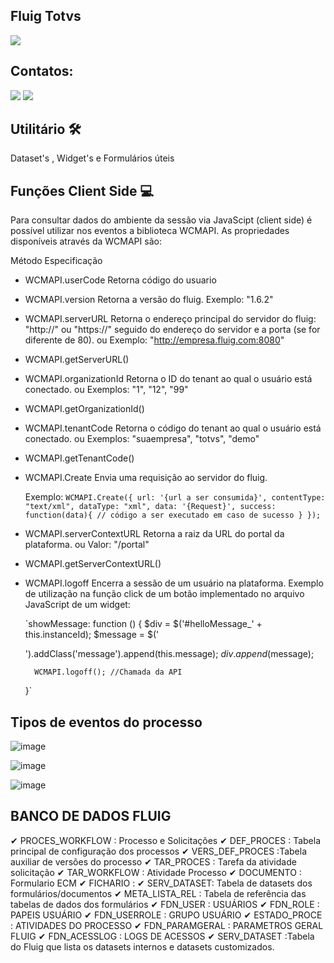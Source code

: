 ## Fluig Totvs 
<img loading="lazy" src="https://static.imasters.com.br/wp-content/uploads/2019/04/09105826/011.jpg" target="_blank">



## Contatos:

<div>


<a href = "mailto:contato@rafaeluz.net"><img loading="lazy" src="https://img.shields.io/badge/Gmail-D14836?style=for-the-badge&logo=gmail&logoColor=white" target="_blank"></a>
<a href="https://www.linkedin.com/in/rafael-luz-b221a049/" target="_blank"><img loading="lazy" src="https://img.shields.io/badge/-LinkedIn-%230077B5?style=for-the-badge&logo=linkedin&logoColor=white" target="_blank"></a>   
</div>

## Utilitário 🛠️

Dataset's , Widget's e Formulários úteis 

## Funções <b>Client Side</b> 💻

Para consultar dados do ambiente da sessão via JavaScipt (client side) é possível utilizar nos eventos a biblioteca WCMAPI. As propriedades disponíveis através da WCMAPI são:


Método	Especificação
	
	
*  WCMAPI.userCode	Retorna código do usuario 
* WCMAPI.version	Retorna a versão do fluig.	Exemplo: "1.6.2"
* WCMAPI.serverURL	Retorna o endereço principal do servidor do fluig: "http://" ou "https://" seguido do endereço do servidor e a porta (se for diferente de 80).
ou	Exemplo: "http://empresa.fluig.com:8080"
* WCMAPI.getServerURL()
* WCMAPI.organizationId	Retorna o ID do tenant ao qual o usuário está conectado.
ou	Exemplos: "1", "12", "99"
* WCMAPI.getOrganizationId()
* WCMAPI.tenantCode	Retorna o código do tenant ao qual o usuário está conectado.
 ou	Exemplos: "suaempresa", "totvs", "demo"

* WCMAPI.getTenantCode()
* WCMAPI.Create	Envia uma requisição ao servidor do fluig.

	Exemplo:
	`WCMAPI.Create({
	    url: '{url a ser consumida}',
	    contentType: "text/xml",
	    dataType: "xml",
	    data: '{Request}',
	    success: function(data){
	        // código a ser executado em caso de sucesso
	    }
	});`

* WCMAPI.serverContextURL	Retorna a raiz da URL do portal da plataforma.
ou	Valor: "/portal" 
* WCMAPI.getServerContextURL()
* WCMAPI.logoff	Encerra a sessão de um usuário na plataforma.
	Exemplo de utilização na função click de um botão implementado no arquivo JavaScript de um widget:

	`showMessage: function () {
	    $div = $('#helloMessage_' + this.instanceId);
	    $message = $('<div>').addClass('message').append(this.message);
	    $div.append($message);
	 
	    WCMAPI.logoff(); //Chamada da API
	}`


## Tipos de eventos do processo


![image](https://github.com/user-attachments/assets/3906379f-c7d8-4726-b14a-ca0a17e3c2cd)

![image](https://github.com/user-attachments/assets/3ed74d0a-7914-42ad-981b-58e1dd7ee50a)

![image](https://github.com/user-attachments/assets/3ceb4e43-b32e-4fe0-9b6c-f0331f5c440a)

## BANCO DE DADOS FLUIG

✔ PROCES_WORKFLOW : Processo e Solicitações
✔ DEF_PROCES :  Tabela principal de configuração dos processos
✔ VERS_DEF_PROCES :Tabela auxiliar de versões do processo
✔ TAR_PROCES  : Tarefa da atividade solicitação
✔ TAR_WORKFLOW : Atividade Processo 
✔ DOCUMENTO : Formulario ECM
✔ FICHARIO : 
✔ SERV_DATASET: Tabela de datasets dos formulários/documentos
✔ META_LISTA_REL : Tabela de referência das tabelas de dados dos formulários
✔ FDN_USER : USUÁRIOS
✔ FDN_ROLE  : PAPEIS USUÁRIO 
✔ FDN_USERROLE :  GRUPO USUÁRIO
✔ ESTADO_PROCE : ATIVIDADES DO PROCESSO
✔ FDN_PARAMGERAL : PARAMETROS GERAL FLUIG
✔ FDN_ACESSLOG     : LOGS DE ACESSOS
✔ SERV_DATASET :Tabela do Fluig que lista os datasets internos e datasets customizados.	






